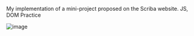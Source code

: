 My implementation of a mini-project proposed on the Scriba website. JS, DOM Practice

![image](https://github.com/user-attachments/assets/ab57ef32-43f6-40ff-aca0-d5b527b2fda7)
